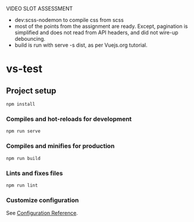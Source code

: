 
VIDEO SLOT ASSESSMENT

- dev:scss-nodemon to compile css from scss
- most of the points from the assignment are ready. Except, pagination is simplified and does not read from API headers, and did not wire-up debouncing.
- build is run with serve -s dist, as per Vuejs.org tutorial.


# vs-test

## Project setup
```
npm install
```

### Compiles and hot-reloads for development
```
npm run serve
```

### Compiles and minifies for production
```
npm run build
```

### Lints and fixes files
```
npm run lint
```

### Customize configuration
See [Configuration Reference](https://cli.vuejs.org/config/).
